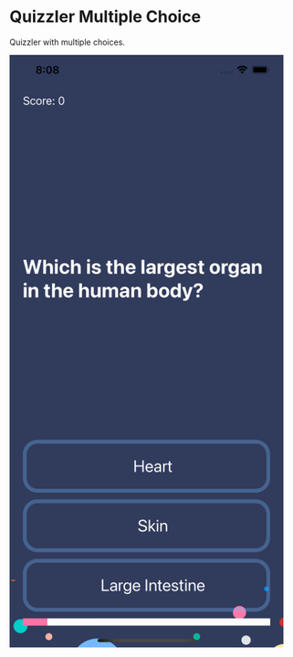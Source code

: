 # Quizzler Multiple Choice

Quizzler with multiple choices.

<img src="https://github.com/MadKara/quizzler-multiple-choice/blob/main/Preview.png" width="480">
